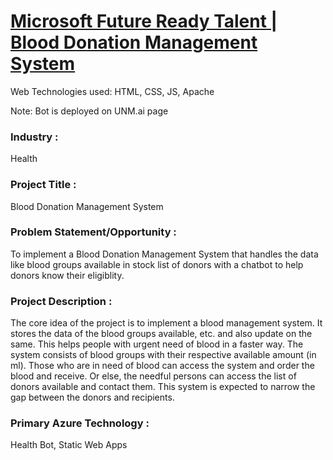 # <a href="http://bloodstore.eastus.cloudapp.azure.com/index.html">Microsoft Future Ready Talent | Blood Donation Management System</a>

Web Technologies used: HTML, CSS, JS, Apache

Note: Bot is deployed on UNM.ai page

### Industry :
Health


### Project Title :
Blood Donation Management System


### Problem Statement/Opportunity :
To implement a Blood Donation Management System that handles the data like blood groups available in stock list of donors with a chatbot to help donors know their eligiblity.


### Project Description :
The core idea of the project is to implement a blood management system. It stores the data of the blood groups available, etc. and also update on the same. This helps people with urgent need of blood in a faster way. The system consists of blood groups with their respective available amount (in ml). Those who are in need of blood can access the system and order the blood and receive. Or else, the needful persons can access the list of donors available and contact them. This system is expected to narrow the gap between the donors and recipients. 


### Primary Azure Technology :
Health Bot, Static Web Apps
